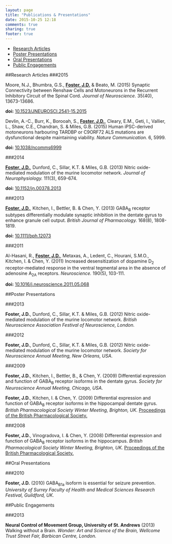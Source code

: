 ```yaml
---
layout: page
title: "Publications & Presentations"
date: 2015-10-25 12:18
comments: true
sharing: true
footer: true
---
```


* [Research Articles](#research-articles)
* [Poster Presentations](#poster-presentations)
* [Oral Presentations](#oral-presentations)
* [Public Engagements](#public-engagements)

<a id="research-articles"></a>
##Research Articles
###2015

Moore, N.J., Bhumbra, G.S., [__Foster, J.D.__](http://orcid.org/0000-0003-2015-363X) & Beato, M. (2015) Synaptic Connectivity between Renshaw Cells and Motoneurons in the Recurrent Inhibitory Circuit of the Spinal Cord. _Journal of Neuroscience._ 35(40), 13673-13686.

__doi:__ [10.1523/JNEUROSCI.2541-15.2015](http://dx.doi.org/10.1523/JNEUROSCI.2541-15.2015)


Devlin, A.-C., Burr, K., Borooah, S., [__Foster, J.D.__](http://orcid.org/0000-0003-2015-363X), Cleary, E.M., Geti, I., Vallier, L., Shaw, C.E., Chandran, S. & Miles, G.B. (2015) Human iPSC-derived motoneurons harbouring TARDBP or C9ORF72 ALS mutations are dysfunctional despite maintaining viability. _Nature Communication._ 6, 5999.

__doi:__ [10.1038/ncomms6999](http://dx.doi.org/10.1038/ncomms6999)

###2014

[__Foster, J.D.__](http://orcid.org/0000-0003-2015-363X), Dunford, C., Sillar, K.T. & Miles, G.B. (2013) Nitric oxide-mediated modulation of the murine locomotor network. _Journal of Neurophysiology._ 111(3), 659-674.

__doi:__ [10.1152/jn.00378.2013](http://dx.doi.org/10.1152/jn.00378.2013)

###2013

[__Foster, J.D.__](http://orcid.org/0000-0003-2015-363X), Kitchen, I., Bettler, B. & Chen, Y. (2013) GABA<sub>B</sub> receptor subtypes differentially modulate synaptic inhibition in the dentate gyrus to enhance granule cell output. _British Journal of Pharmacology._ 168(8), 1808-1819.

__doi:__ [10.1111/bph.12073](http://dx.doi.org/10.1111/bph.12073)

###2011

Al-Hasani, R., [__Foster, J.D.__](http://orcid.org/0000-0003-2015-363X), Metaxas, A., Ledent, C., Hourani, S.M.O., Kitchen, I. & Chen, Y. (2011) Increased desensitization of dopamine D<sub>2</sub> receptor-mediated response in the ventral tegmental area in the absence of adenosine A<sub>2A</sub> receptors. _Neuroscience._ 190(5), 103-111.

__doi:__ [10.1016/j.neuroscience.2011.05.068](http://dx.doi.org/10.1016/j.neuroscience.2011.05.068)

<a id="poster-presentations"></a>
##Poster Presentations

###2013

__Foster, J.D.__, Dunford, C., Sillar, K.T. & Miles, G.B. (2012) Nitric oxide-mediated modulation of the murine locomotor network. _British Neuroscience Association Festival of Neuroscience, London._

###2012

__Foster, J.D.__, Dunford, C., Sillar, K.T. & Miles, G.B. (2012) Nitric oxide-mediated modulation of the murine locomotor network. _Society for Neuroscience Annual Meeting, New Orleans, USA._

###2009

__Foster, J.D.__, Kitchen, I., Bettler, B., & Chen, Y. (2009) Differential expression and function of GABA<sub>B</sub> receptor isoforms in the dentate gyrus. _Society for Neuroscience Annual Meeting, Chicago, USA._

__Foster, J.D.__, Kitchen, I. & Chen, Y. (2009) Differential expression and function of GABA<sub>B</sub> receptor isoforms in the hippocampal dentate gyrus. _British Pharmacological Society Winter Meeting, Brighton, UK._ [Proceedings of the British Pharmacological Society.](http://www.pa2online.org/abstracts/Vol7Issue4abst072P.pdf)

###2008

__Foster, J.D.__, Vinogradova, I. & Chen, Y. (2008) Differential expression and function of GABA<sub>B</sub> receptor isoforms in the hippocampus. _British Pharmacological Society Winter Meeting, Brighton, UK._ [Proceedings of the British Pharmacological Society.](http://www.pa2online.org/abstracts/Vol6Issue4abst142P.pdf)

<a id="oral-presentations"></a>
##Oral Presentations

###2010

__Foster, J.D.__ (2010) GABA<sub>B1a</sub> isoform is essential for seizure prevention. _University of Surrey Faculty of Health and Medical Sciences Research Festival, Guildford, UK._

<a id="public-engagements"></a>
##Public Engagements

###2013

__Neural Control of Movement Group, University of St. Andrews__ (2013) Walking without a Brain. _Wonder: Art and Science of the Brain, Wellcome Trust Street Fair, Barbican Centre, London._
